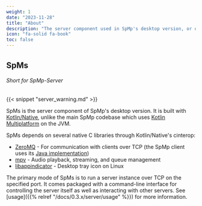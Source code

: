 ```yaml
---
weight: 1
date: "2023-11-28"
title: "About"
description: "The server component used in SpMp's desktop version, or optionally in the Android version"
icon: "fa-solid fa-book"
toc: false
---
```


######

## SpMs
###### Short for SpMp-Server

######

{{< snippet "server_warning.md" >}}

SpMs is the server component of SpMp's desktop version. It is built with [Kotlin/Native](https://kotlinlang.org/docs/native-overview.html), unlike the main SpMp codebase which uses [Kotlin Multiplatform](https://kotlinlang.org/docs/multiplatform.html) on the JVM.

SpMs depends on several native C libraries through Kotlin/Native's cinterop:
- [ZeroMQ](https://zeromq.org/) - For communication with clients over TCP (the SpMp client uses its [Java implementation](https://github.com/zeromq/jeromq))
- [mpv](https://mpv.io/) - Audio playback, streaming, and queue management
- [libappindicator](https://launchpad.net/libappindicator) - Desktop tray icon on Linux

The primary mode of SpMs is to run a server instance over TCP on the specified port. It comes packaged with a command-line interface for controlling the server itself as well as interacting with other servers. See [usage]({{% relref "/docs/0.3.x/server/usage" %}}) for more information.
